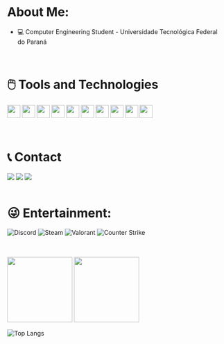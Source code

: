 # About Me:

<!--
**mariaisabelasn/mariaisabelasn** is a ✨ _special_ ✨ repository because its `README.md` (this file) appears on your GitHub profile.

Here are some ideas to get you started:

- 🔭 I’m currently working on ...
- 🌱 I’m currently learning ...
- 👯 I’m looking to collaborate on ...
- 🤔 I’m looking for help with ...
- 💬 Ask me about ...
- 📫 How to reach me: ...
- 😄 Pronouns: ...
- ⚡ Fun fact: ...
-->

- 💻 Computer Engineering Student - Universidade Tecnológica Federal do Paraná

<br>

# 🖱️ Tools and Technologies

<img height="30" width="30" src="https://cdn.jsdelivr.net/gh/devicons/devicon/icons/c/c-original.svg" /> <img height="30" width="30" src="https://cdn.jsdelivr.net/gh/devicons/devicon/icons/python/python-original.svg" /> 
<img height="30" width="30" src="https://cdn.jsdelivr.net/gh/devicons/devicon/icons/java/java-original.svg" />
<img height="30" width="30" src="https://cdn.jsdelivr.net/gh/devicons/devicon/icons/javascript/javascript-original.svg" />
<img height="30" width="30" src="https://cdn.jsdelivr.net/gh/devicons/devicon/icons/html5/html5-original.svg" />
<img height="30" width="30" src="https://cdn.jsdelivr.net/gh/devicons/devicon/icons/css3/css3-original.svg" />
<img height="30" width="30" src="https://cdn.jsdelivr.net/gh/devicons/devicon/icons/php/php-original.svg" />
<img height="30" width="30" src="https://cdn.jsdelivr.net/gh/devicons/devicon/icons/mysql/mysql-original.svg" />
<img height="30" width="30" src="https://cdn.jsdelivr.net/gh/devicons/devicon/icons/arduino/arduino-original.svg" />
<img height="30" width="30" src="https://cdn.jsdelivr.net/gh/devicons/devicon/icons/vscode/vscode-original.svg" />
          
          
          

<br>

# 📞 Contact


<div style="display: inline-block>
  <a href = "mailto:mariaisabelasn@gmail.com"><img src="https://img.shields.io/badge/-Email-D14836?style=for-the-badge&logo=gmail&logoColor=white" target="_blank"></a>
  <a href="https://www.linkedin.com/in/maria-isabela-silva-nunes-2b0b28229/" target="_blank"><img src="https://img.shields.io/badge/-LinkedIn-%230077B5?style=for-the-badge&logo=linkedin&logoColor=white" target="_blank"></a>
  <a href="https://www.instagram.com/maria_belinha/" target="_blank"><img src="https://img.shields.io/badge/-Instagram-%23E4405F?style=for-the-badge&logo=instagram&logoColor=white" target="_blank"></a>
</div>

<br>


# 😜 Entertainment:

![Discord](https://img.shields.io/badge/Discord-5865F2?style=for-the-badge&logo=discord&logoColor=white)
![Steam](https://img.shields.io/badge/Steam-000000?style=for-the-badge&logo=steam&logoColor=white)
![Valorant](https://img.shields.io/badge/Valorant-fa4454?style=for-the-badge&logo=valorant&logoColor=white)
![Counter Strike](https://img.shields.io/badge/Counter_Strike-000000?style=for-the-badge&logo=counter-strike&logoColor=white)

<br><br>
<img src="https://github-readme-stats.vercel.app/api?username=mariaisabelasn&rank_icon=github&theme=react&include_all_commits=true&count_private=true" height="150em" />        <img src="https://github-readme-streak-stats.herokuapp.com/?user=mariaisabelasn&theme=react" height="150em" /> 

![Top Langs](https://github-readme-stats.vercel.app/api/top-langs/?username=mariaisabelasn&theme=react)

<!--
![Top Langs](https://github-readme-stats.vercel.app/api/top-langs/?username=luiz1303&layout=compact&include_all_commits=true&count_private=true)
Referência para badges:
https://github.com/Ileriayo/markdown-badges
https://github.com/alexandresanlim/Badges4-README.md-Profile#how-to-use
https://gist.github.com/rxaviers/7360908
https://github.com/anuraghazra
https://devicon.dev/
 -->

